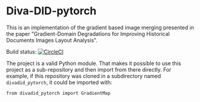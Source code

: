 # Diva-DID-pytorch

This is an implementation of the gradient based image merging presented in the paper "Gradient-Domain Degradations for Improving Historical Documents Images Layout Analysis".

Build status: [![CircleCI](https://circleci.com/gh/Finomnis/divadid_pytorch.svg?style=svg)](https://circleci.com/gh/Finomnis/divadid_pytorch)

The project is a valid Python module.
That makes it possible to use this project as a sub-repository and then import from there directly.
For example, if this repository was cloned in a subdirectory named `divadid_pytorch`, it could be imported with:
```
from divadid_pytorch import GradientMap
```

